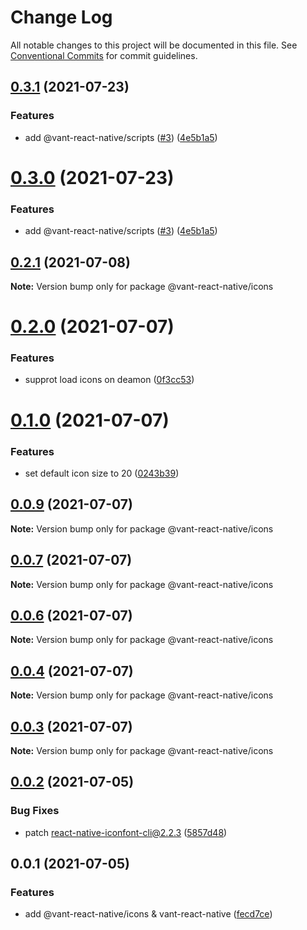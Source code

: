 # Change Log

All notable changes to this project will be documented in this file.
See [Conventional Commits](https://conventionalcommits.org) for commit guidelines.

## [0.3.1](https://github.com/youngjuning/vant-react-native/compare/@vant-react-native/icons@0.2.1...@vant-react-native/icons@0.3.1) (2021-07-23)


### Features

* add @vant-react-native/scripts ([#3](https://github.com/youngjuning/vant-react-native/issues/3)) ([4e5b1a5](https://github.com/youngjuning/vant-react-native/commit/4e5b1a5271f5f95ae133a14d233c51acf8539a26))





# [0.3.0](https://github.com/youngjuning/vant-react-native/compare/@vant-react-native/icons@0.2.1...@vant-react-native/icons@0.3.0) (2021-07-23)


### Features

* add @vant-react-native/scripts ([#3](https://github.com/youngjuning/vant-react-native/issues/3)) ([4e5b1a5](https://github.com/youngjuning/vant-react-native/commit/4e5b1a5271f5f95ae133a14d233c51acf8539a26))





## [0.2.1](https://github.com/youngjuning/vant-react-native/compare/@vant-react-native/icons@0.2.0...@vant-react-native/icons@0.2.1) (2021-07-08)

**Note:** Version bump only for package @vant-react-native/icons





# [0.2.0](https://github.com/youngjuning/vant-react-native/compare/@vant-react-native/icons@0.1.0...@vant-react-native/icons@0.2.0) (2021-07-07)


### Features

* supprot load icons on deamon ([0f3cc53](https://github.com/youngjuning/vant-react-native/commit/0f3cc533b1da62c42ae9d61ba4a49a1c16a57805))





# [0.1.0](https://github.com/youngjuning/vant-react-native/compare/@vant-react-native/icons@0.0.9...@vant-react-native/icons@0.1.0) (2021-07-07)


### Features

* set default icon size to 20 ([0243b39](https://github.com/youngjuning/vant-react-native/commit/0243b39c46c7103c01f2c25d349db08eb7a408f2))





## [0.0.9](https://github.com/youngjuning/vant-react-native/compare/@vant-react-native/icons@0.0.7...@vant-react-native/icons@0.0.9) (2021-07-07)

**Note:** Version bump only for package @vant-react-native/icons





## [0.0.7](https://github.com/youngjuning/vant-react-native/compare/@vant-react-native/icons@0.0.6...@vant-react-native/icons@0.0.7) (2021-07-07)

**Note:** Version bump only for package @vant-react-native/icons





## [0.0.6](https://github.com/youngjuning/vant-react-native/compare/@vant-react-native/icons@0.0.4...@vant-react-native/icons@0.0.6) (2021-07-07)

**Note:** Version bump only for package @vant-react-native/icons





## [0.0.4](https://github.com/youngjuning/vant-react-native/compare/@vant-react-native/icons@0.0.3...@vant-react-native/icons@0.0.4) (2021-07-07)

**Note:** Version bump only for package @vant-react-native/icons





## [0.0.3](https://github.com/youngjuning/vant-react-native/compare/@vant-react-native/icons@0.0.2...@vant-react-native/icons@0.0.3) (2021-07-07)

**Note:** Version bump only for package @vant-react-native/icons





## [0.0.2](https://github.com/youngjuning/vant-react-native/compare/@vant-react-native/icons@0.0.1...@vant-react-native/icons@0.0.2) (2021-07-05)


### Bug Fixes

* patch react-native-iconfont-cli@2.2.3 ([5857d48](https://github.com/youngjuning/vant-react-native/commit/5857d48bd8c09ec55a66827f20f8c080067c084f))





## 0.0.1 (2021-07-05)


### Features

* add @vant-react-native/icons & vant-react-native ([fecd7ce](https://github.com/youngjuning/vant-react-native/commit/fecd7ceac1e2e0640e15c97c9e9b38f3262d73aa))

